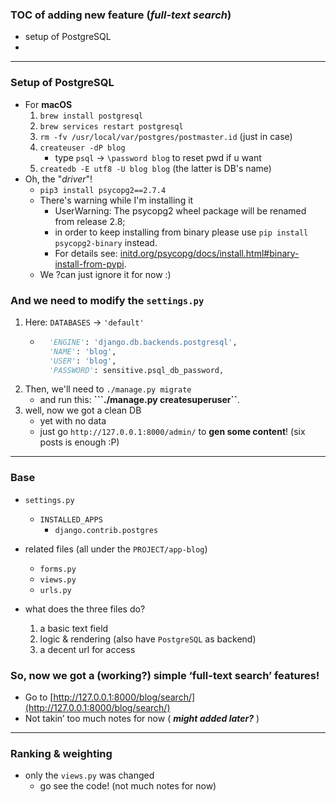 
### TOC of adding new feature (***full-text search***)  
- setup of PostgreSQL
- 

---------- 

### Setup of **PostgreSQL**
- For **macOS** 
    1. ```brew install postgresql``` 
    2. ```brew services restart postgresql```
    3. ```rm -fv /usr/local/var/postgres/postmaster.id``` (just in case)
    4. ```createuser -dP blog``` 
        - type ```psql``` -> ```\password blog``` to reset pwd if u want 
    5. ```createdb -E utf8 -U blog blog``` (the latter is DB's name)
- Oh, the "*driver*"! 
    - ```pip3 install psycopg2==2.7.4```
    - There's warning while I'm installing it 
        - UserWarning: The psycopg2 wheel package will be renamed from release 2.8; 
        - in order to keep installing from binary please use ```pip install psycopg2-binary``` instead. 
        - For details see: [initd.org/psycopg/docs/install.html#binary-install-from-pypi](http://initd.org/psycopg/docs/install.html#binary-install-from-pypi).
    - We ?can just ignore it for now :)
    
### And we need to modify the ```settings.py```
1. Here: ```DATABASES``` -> ```'default'```
    - ```python
        'ENGINE': 'django.db.backends.postgresql',
        'NAME': 'blog',
        'USER': 'blog',
        'PASSWORD': sensitive.psql_db_password,
        ```
2. Then, we'll need to ```./manage.py migrate``` 
    - and run this: **```./manage.py createsuperuser``**. 
3. well, now we got a clean DB 
    - yet with no data 
    - just go ```http://127.0.0.1:8000/admin/``` to **gen some content**! (six posts is enough :P)
    
---------- 

### Base  
- ```settings.py```
    - ```INSTALLED_APPS```
        - ```django.contrib.postgres``` 

- related files (all under the ```PROJECT/app-blog```)
    - ```forms.py```
    - ```views.py```
    - ```urls.py```

- what does the three files do?
    1. a basic text field 
    2. logic & rendering  (also have ```PostgreSQL``` as backend)
    3. a decent url for access 

### So, now we got a (working?) simple ‘full-text search’ features!
- Go to [http://127.0.0.1:8000/blog/search/](http://127.0.0.1:8000/blog/search/)
- Not takin’ too much notes for now ( ***might added later?*** )

-------- 

### Ranking & weighting  
- only the ```views.py``` was changed 
    - go see the code! (not much notes for now)